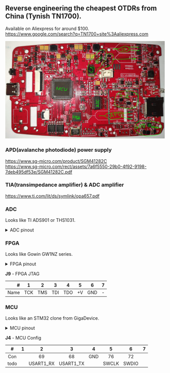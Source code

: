 ## Reverse engineering the cheapest OTDRs from China (Tynish TN1700).

Available on Aliexpress for around $100.<br>
https://www.google.com/search?q=TN1700+site%3Aaliexpress.com

![PCB](img/TN1700_pcb_2.png "PCB TN1700")

### APD(avalanche photodiode) power supply
https://www.sg-micro.com/product/SGM41282C<br>
https://www.sg-micro.com/rect/assets/7a6f5550-29b0-4f92-9198-7deb495df53e/SGM41282C.pdf<br>

### TIA(transimpedance amplifier) & ADC amplifier
https://www.ti.com/lit/ds/symlink/opa657.pdf

### ADC
Looks like TI ADS901 or THS1031.

<details>
<summary>ADC pinout</summary>

| Pin # | ADS901 | THS1031 | FPGA pin # || Pin # | ADS901 | THS1031 | FPGA pin # |
|-------|------|-----------|-----------|-|-------|------|------|------------|
| 1  | +VS    | AGND |   GND || 28 | +VS   | AVDD    | +V |
| 2  | LVDD   | DVDD |   +V  || 27 | IN    | AIN     | R19->TIA |
| 3  | D0 LSB | I/O0 |   23  || 26 | CM    | VREF    |  |
| 4  | D1     | I/O1 |   22  || 25 | LnBy  | REFBS   | GND |
| 5  | D2     | I/O2 |   21  || 24 | REFB  | REFBF   | C7->GND; C5->... |
| 6  | D3     | I/O3 |   20  || 23 | NC    | MODE    | R23->GND; R22->... |
| 7  | D4     | I/O4 |   19  || 22 | REFT  | REFTF   | C3->GND |
| 8  | D5     | I/O5 |   18  || 21 | LpBy  | REFTS   | R11 DNI |
| 9  | D6     | I/O6 |   17  || 20 | GND   | CLAMPIN | GND |
| 10 | D7     | I/O7 |   16  || 19 | GND   | CLAMP   | GND |
| 11 | D8     | I/O8 |   15  || 18 | +VS   | REFSENSE| GND |
| 12 | D9 MSB | I/O9 |   14  || 17 | Pwrdn | WR      | R5->GND |
| 13 | GND    |  OVR |       || 16 | _OE_  | _OE_    | R4->GND |
| 14 | GND    | DGND |   GND || 15 | CLK   | CLK     | 13 |

</details>

### FPGA
Looks like Gowin GW1NZ series.

<details>
<summary>FPGA pinout</summary>

| #| Name | Con | | #| Name    | Con    | | #| Name | Con  | | #| Name | Con   |
|--|-----|------|-|--|---------|--------|-|--|-----|-------|-|--|-----|--------|
| 1| Pwr |      | |13| adc_clk | ADC-15 | |25| Pwr |       | |37| Pwr |        |
| 2| Gnd |      | |14| adc_d[9]| ADC-12 | |26| Gnd |       | |38|     | MCU-67 |
| 3| TCK | J9-1 | |15| adc_d[8]| ADC-11 | |27| ld1 |   LD1 | |39|     | MCU-64 |
| 4| TMS | J9-2 | |16| adc_d[7]| ADC-10 | |28|     | MCU-96| |40|     |        |
| 5| TDI | J9-3 | |17| adc_d[6]|  ADC-9 | |29|     | MCU-95| |41|     |        |
| 6|     |      | |18| adc_d[5]|  ADC-8 | |30|     | MCU-93| |42|     |        |
| 7| TDO | J9-4 | |19| adc_d[4]|  ADC-7 | |31|     | MCU-92| |43|     |        |
| 8|     |      | |20| adc_d[3]|  ADC-6 | |32|     | MCU-91| |44|     |        |
| 9|     |      | |21| adc_d[2]|  ADC-5 | |33|     |       | |45|     |        |
|10|     |      | |22| adc_d[1]|  ADC-4 | |34|     | MCU-90| |46|     |        |
|11|     |      | |23| adc_d[0]|  ADC-3 | |35|     | MCU-89| |47|     |        |
|12| Pwr |      | |24|     ld2 |    LD2 | |36| Pwr |       | |48|     |        |

</details>

**J9** - FPGA JTAG

| #    | 1   |    2|    3|    4|   5|    6|  7|
|-----:|-----|-----|-----|-----|----|-----|---|
| Name | TCK | TMS | TDI | TDO | +V | GND | - |


### MCU
Looks like an STM32 clone from GigaDevice.

<details>
<summary>MCU pinout</summary>

| #| Con        |      | | #| Con  |      | | #| Con     |        | | #| Con  |        | 
|--|------------|------|-|--|------|------|-|--|---------|--------|-|--|------|--------|
| 1|            |  PE2 | |26|Reboot|  PA3 | |51|  CS_U10 |   PB12 | |76| J4-5 |  SWCLK/PA14 |
| 2|            |  PE3 | |27| GND  |  VSS | |52|U9,10 CLK|SPI2_SCK| |77|         | PA15 |
| 3|            |  PE4 | |28|      |  VDD | |53|U9,10 DO|SPI2_MISO| |78|         | PC10 |
| 4|            |  PE5 | |29|      |  PA4 | |54|U9,10 DI|SPI2_MOSI| |79|         | PC11 |
| 5|            |  PE6 | |30|      |  PA5 | |55|         |    PD8 | |80|         | PC12 |
| 6|            | VBAT | |31|      |  PA6 | |56|         |    PD9 | |81|         | PD0 |
| 7|            | PC13 | |32|      |  PA7 | |57|         |   PD10 | |82|         | PD1 |
| 8| 32KHz  | OSC32_IN | |33|      |  PC4 | |58|         |   PD11 | |83|         | PD2 |
| 9| 32KHz | OSC32_OUT | |34|      |  PC5 | |59|         |   PD12 | |84|         | PD3 |
|10| GND        |  VSS | |35|      |  PB0 | |60|   CS_U9 |   PD13 | |85|         | PD4 |
|11|            |  VDD | |36|      |  PB1 | |61|         |   PD14 | |86|         | PD5 |
|12| 25MHz    | OSC_IN | |37|      | BOOT1| |62|         |   PD15 | |87|         | PD6 |
|13| 25MHz   | OSC_OUT | |38|      |  PE7 | |63|         |    PC6 | |88|         | PD7 |
|14| R70,C36,S1 | NRST | |39|      |  PE8 | |64| FPGA-39 |    PC7 | |89| FPGA-35 | PB3 |
|15|            |  PC0 | |40|      |  PE9 | |65|         |    PC8 | |90| FPGA-34 | PB4 |
|16|            |  PC1 | |41|      | PE10 | |66|         |    PC9 | |91| FPGA-32 | PB5 |
|17|            |  PC2 | |42|      | PE11 | |67| FPGA-38 |    PA8 | |92| FPGA-31 | PB6 |
|18|            |  PC3 | |43|      | PE12 | |68| J4-3    |  UA1_TX| |93| FPGA-30 | PB7 |
|19|            |  VDD | |44|      | PE13 | |69| J4-2    |  UA1_RX| |94|         | BOOT0 |
|20|            | VSSA | |45|      | PE14 | |70|         |   PA11 | |95| FPGA-29 | PB8 |
|21|            | VREF+| |46|      | PE15 | |71|         |   PA12 | |96| FPGA-28 | PB9 |
|22|            | VDDA | |47|      | PB10 | |72| J4-6 | SWDIO/PA13| |97|         | PE0 |
|23|          |PA0/WKUP| |48|      | PB11 | |73|         | VCAP_2 | |98|         | PE1 |
|24|            |  PA1 | |49|      |VCAP_1| |74|         |    VSS | |99|         | VSS |
|25|            |  PA2 | |50|      |  VDD | |75| +V      |    VDD | |00| +V      | VDD |

</details>

**J4** - MCU Config

|   # |    1 |        2 |          3|    4|      5|      6|7|
|:---:|:----:|:--------:|:---------:|:---:|:-----:|:-----:|-|
| Con |      |       69 |        68 | GND |    76 |    72 | |
| todo|      |USART1_RX | USART1_TX |     | SWCLK | SWDIO | |


